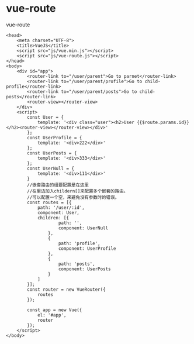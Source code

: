 # vue-route
vue-route
<!DOCTYPE html>
<html lang="en">

	<head>
		<meta charset="UTF-8">
		<title>VueJS</title>
		<script src="js/vue.min.js"></script>
		<script src="js/vue-route.js"></script>
	</head>
	<body>
		<div id="app">
			<router-link to="/user/parent">Go to parnet</router-link>
			<router-link to="/user/parent/profile">Go to child-profile</router-link>
			<router-link to="/user/parent/posts">Go to child-posts</router-link>
			<router-view></router-view>
		</div>
		<script>
			const User = {
				template: '<div class="user"><h2>User {{$route.params.id}}</h2><router-view></router-view></div>'
			};
			const UserProfile = {
				template: '<div>222</div>'
			};
			const UserPosts = {
				template: '<div>333</div>'
			};
			const UserNull = {
				template: '<div>111</div>'
			}
			//嵌套路由的组要配置是在这里
			//在里边加入childern[]来配置多个嵌套的路由。
			//可以配置一个空，来避免没有参数时的错误。
			const routes = [{
				path: '/user/:id',
				component: User,
				children: [{
						path: '',
						component: UserNull
					},
					{
						path: 'profile',
						component: UserProfile
					},
					{
						path: 'posts',
						component: UserPosts
					}
				]
			}];
			const router = new VueRouter({
				routes
			});

			const app = new Vue({
				el: '#app',
				router
			});
		</script>
	</body>

</html>
